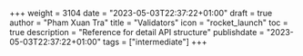 +++
weight = 3104
date = "2023-05-03T22:37:22+01:00"
draft = true
author = "Pham Xuan Tra"
title = "Validators"
icon = "rocket_launch"
toc = true
description = "Reference for detail API structure"
publishdate = "2023-05-03T22:37:22+01:00"
tags = ["intermediate"]
+++
